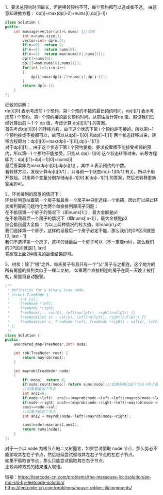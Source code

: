 1、要求总预约时间最长，但是相邻预约不可，每个预约都可以选或者不选。 
由题意知递推方程： dp[i]=max(dp[i-2]+nums[i],dp[[i-1])  
```C++
class Solution {
public:
    int massage(vector<int>& nums) {//动规
        int n=nums.size();
        vector<int> dp(n,0);
        if(n==0)  return 0;
        if(n==1)  return nums[0];
        if(n==2)  return max(nums[0],nums[1]);
        dp[0]=nums[0];
        dp[1]=max(nums[0],nums[1]);
        for(int i=2;i<n;i++)
        {
            dp[i]=max(dp[i-2]+nums[i],dp[i-1]);
        }
        return dp[n-1];
    }
};
```
细致的讲解：  
dp[i][0] 表示考虑前 i 个预约，第 i 个预约不接的最长预约时间，dp[i][1] 表示考虑前 i 个预约，第 i 个预约接的最长预约时间。从前往后计算dp 值，假设我们已经计算出前 i−1 个 dp 值，考虑计算 dp[i][0/1] 的答案。  
首先考虑dp[i][0] 的转移方程，由于这个状态下第 i 个预约是不接的，所以第i−1 个预约接或不接都可以，故可以从dp[i−1][0] 和dp[i−1][1] 两个状态转移过来，转移方程即为：dp[i][0]=max(dp[i−1][0],dp[i−1][1])  
对于dp[i][1] ，由于这个状态下第 i 个预约要接，要求按摩师不能接受相邻的预约，所以第i−1 个预约不能接受，只能从 dp[i−1][0] 这个状态转移过来，转移方程即为：dp[i][1]=dp[i−1][0]+nums[i]  
最后答案即为max(dp[n][0],dp[n][1]) ，其中 n 表示预约的个数。  
看转移方程，发现计算dp[i][0/1] ，只与前一个状态dp[i−1][0/1] 有关，所以不用开数组，只用两个变量分别存储dp[i−1][0] 和dp[i−1][1] 的答案，然后去转移更新答案即可。  
  
2、环状排列的房屋的情况下：  
环状排列意味着第一个房子和最后一个房子中只能选择一个偷窃，因此可以把此环状排列房间问题约化为两个单排排列房间子问题：  
在不偷窃第一个房子的情况下（即nums[1:]），最大金额是p1  
在不偷窃最后一个房子的情况下（即nums[:n-1]），最大金额是p2  
综合偷窃最大金额： 为以上两种情况的较大值，即max(p1,p2)  
我们选择第一个房子，这样的话最后一个房子必定不能，那么我们的DP区间就是[0, last - 1]  
我们不选择第一个房子，这样的话最后一个房子可以（不一定要rob），那么我们的DP区间就是[1, last]  
答案取上面2种情况的最佳结果即可。  
  
  
3、树状：除了“根”之外，每栋房子有且只有一个“父“房子与之相连。这个地方的所有房屋的排列类似于一棵二叉树。 如果两个直接相连的房子在同一天晚上被打劫，房屋将自动报警。
```C++
/**
 * Definition for a binary tree node.
 * struct TreeNode {
 *     int val;
 *     TreeNode *left;
 *     TreeNode *right;
 *     TreeNode() : val(0), left(nullptr), right(nullptr) {}
 *     TreeNode(int x) : val(x), left(nullptr), right(nullptr) {}
 *     TreeNode(int x, TreeNode *left, TreeNode *right) : val(x), left(left), right(right) {}
 * };
 */
class Solution {
public:
    unordered_map<TreeNode*,int> sums;

    int rob(TreeNode* root) {
        return mayrob(root);
    }

    int mayrob(TreeNode* node)
    {
        if(!node)  return 0;
        if(sums.count(node)) return sums[node];//如果获得过这个节点下的了直接返回
        //如果要偷这个节点
        int ans1=0;
        if(node->left)  ans1+=(mayrob(node->left->left)+mayrob(node->left->right));
        if(node->right) ans1+=(mayrob(node->right->left)+mayrob(node->right->right));
        ans1+=node->val;
        //如果不偷这个节点
        int ans2 = mayrob(node->left)+mayrob(node->right);

        sums[node]=max(ans1,ans2);
        return sums[node];
    }
};
```
对于一个以 node 为根节点的二叉树而言，如果尝试偷取 node 节点，那么势必不能偷取其左右子节点，然后继续尝试偷取其左右子节点的左右子节点。  
如果不偷取该节点，那么只能尝试偷取其左右子节点。  
比较两种方式的结果谁大取谁。  
  
  
链接：https://leetcode-cn.com/problems/the-masseuse-lcci/solution/an-mo-shi-by-leetcode-solution/  
https://leetcode-cn.com/problems/house-robber-iii/comments/  
